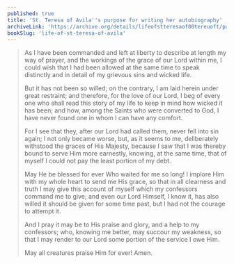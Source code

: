 ```yaml
---
published: true
title: 'St. Teresa of Avila''s purpose for writing her autobiography'
archiveLink: 'https://archive.org/details/lifeofstteresaof00tereuoft/page/1?view=theater'
bookSlug: 'life-of-st-teresa-of-avila'
---
```


> As I have been commanded and left at liberty to describe at length my way of prayer, and the workings of the grace of our Lord within me, I could wish that I had been allowed at the same time to speak distinctly and in detail of my grievous sins and wicked life.
>
> But it has not been so willed; on the contrary, I am laid herein under great restraint; and therefore, for the love of our Lord, I beg of every one who shall read this story of my life to keep in mind how wicked it has been; and how, among the Saints who were converted to God, I have never found one in whom I can have any comfort.
>
> For I see that they, after our Lord had called them, never fell into sin again; I not only became worse, but, as it seems to me, deliberately withstood the graces of His Majesty, because I saw that I was thereby bound to serve Him more earnestly, knowing, at the same time, that of myself I could not pay the least portion of my debt.
>
> May He be blessed for ever Who waited for me so long! I implore Him with my whole heart to send me His grace, so that in all clearness and truth I may give this account of myself which my confessors command me to give; and even our Lord Himself, I know it, has also willed it should be given for some time past, but I had not the courage to attempt it.
>
> And I pray it may be to His praise and glory, and a help to my confessors; who, knowing me better, may succour my weakness, so that I may render to our Lord some portion of the service I owe Him.
>
> May all creatures praise Him for ever! Amen.
